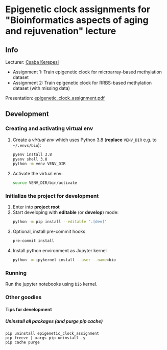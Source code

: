 # Epigenetic clock assignments for "Bioinformatics aspects of aging and rejuvenation" lecture

## Info

Lecturer: [Csaba Kerepesi](https://kerepesi.web.elte.hu/)

* Assignment 1: Train epigenetic clock for microarray-based methylation dataset
* Assignment 2: Train epigenetic clock for RRBS-based methylation dataset (with missing data)

Presentation: [epigenetic_clock_assignment.pdf](docs/epigenetic_clock_assignment.pdf)

## Development

### Creating and activating virtual env

1. Create a *virtual env* which uses Python 3.8 (**replace** `VENV_DIR` e.g. to `~/.envs/bio`):
    ```bash
    pyenv install 3.8
    pyenv shell 3.8
    python -m venv VENV_DIR
    ```
2. Activate the virtual env:
    ```bash
    source VENV_DIR/bin/activate
    ```
    
### Initialize the project for development

1. Enter into **project root**
2. Start developing with **editable** (or **develop**) mode:
    ```bash
    python -m pip install --editable ".[dev]"
    ```
3. Optional, install pre-commit hooks
    ```bash
    pre-commit install
    ```
4. Install python environment as Jupyter kernel
   ```bash
   python -m ipykernel install --user --name=bio
   ```

### Running

Run the jupyter notebooks using `bio` kernel.


### Other goodies

#### Tips for development

##### Uninstall all packages (and purge pip cache)

```
pip uninstall epigenetic_clock_assignment
pip freeze | xargs pip uninstall -y
pip cache purge
```
